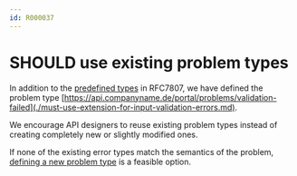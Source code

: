 ```yaml
---
id: R000037
---
```


# SHOULD use existing problem types

In addition to the [predefined types](https://www.rfc-editor.org/rfc/rfc7807#section-4.2) in RFC7807, we have defined
the problem type [https://api.companyname.de/portal/problems/validation-failed](./must-use-extension-for-input-validation-errors.md).

We encourage API designers to reuse existing problem types instead of creating completely new or slightly modified ones.

If none of the existing error types match the semantics of the problem, [defining a new problem type](./may-add-custom-extensions-by-defining-a-problem-type.md) is a feasible option.
